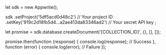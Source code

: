let sdk = new Appwrite();

sdk
    .setProject('5df5acd0d48c2') // Your project ID
    .setKey('919c2d18fb5d4...a2ae413da83346ad2') // Your secret API key
;

let promise = sdk.database.createDocument('[COLLECTION_ID]', {}, [], []);

promise.then(function (response) {
    console.log(response); // Success
}, function (error) {
    console.log(error); // Failure
});